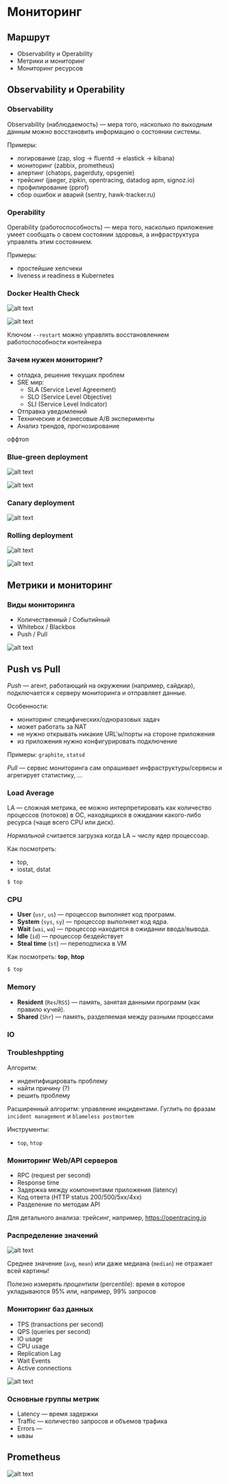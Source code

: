 # Мониторинг

## Маршрут

- Observability и Operability
- Метрики и мониторинг
- Мониторинг ресурсов

## Observability и Operability

### Observability

Observability (наблюдаемость) — мера того, насколько по выходным данным можно восстановить информацию о состоянии системы.

Примеры:
- логирование (zap, slog -> fluentd -> elastick -> kibana)
- мониторинг (zabbix, prometheus)
- алертинг (chatops, pagerduty, opsgenie)
- трейсинг (jaeger, zipkin, opentracing, datadog apm, signoz.io)
- профилирование (pprof)
- сбор ошибок и аварий (sentry, hawk-tracker.ru)

### Operability

Operability (работоспособность) — мера того, насколько приложение умеет сообщать о своем состоянии здоровья, а инфраструктура управлять этим состоянием.

Примеры:
- простейшие хелсчеки
- liveness и readiness в Kubernetes

### Docker Health Check

![alt text](image.png)

![alt text](image-1.png)

Ключом `--restart` можно управлять восстановлением работоспособности контейнера

### Зачем нужен мониторинг?

- отладка, решение текущих проблем
- SRE мир:
  - SLA (Service Level Agreement)
  - SLO (Service Level Objective)
  - SLI (Service Level Indicator)
- Отправка уведомлений
- Технические и безнесовые A/B эксперименты
- Анализ трендов, прогнозирование

оффтоп

### Blue-green deployment

![alt text](image-2.png)

![alt text](image-3.png)

### Canary deployment

![alt text](image-4.png)

### Rolling deployment

![alt text](image-5.png)

![alt text](image-6.png)

## Метрики и мониторинг 

### Виды мониторинга

- Количественный / Событийный
- Whitebox / Blackbox
- Push / Pull

![alt text](image-7.png)

## Push vs Pull

*Push* — агент, работающий на окружении (например, сайдкар), подключается к серверу мониторинга и отправляет данные.

Особенности:
- мониторинг специфических/одноразовых задач
- может работать за NAT
- не нужно открывать никакие URL'ы/порты на стороне приложения
- из приложения нужно конфигурировать подключение

Примеры: `graphite`, `statsd`

*Pull* — сервис мониторинга сам опрашивает инфраструктуры/сервисы и агрегирует статистику, ...


### Load Average

LA — сложная метрика, ее можно интерпретировать как количество процессов (потоков) в OC, находящихся в ожидании какого-либо ресурса (чаще всего CPU или диск).

*Нормальной* считается загрузка когда LA ~ числу ядер процессоар.

Как посмотреть:
- top,
- iostat, dstat

```sh
$ top
```

### CPU

- **User** (`usr`, `us`) — процессор выполняет код программ.
- **System** (`sys`, `sy`) — процессор выполняет код ядра.
- **Wait** (`wai`, `wa`) — процессор находится в ожидании ввода/вывода.
- **Idle** (`id`) — процессор бездействует
- **Steal time** (`st`) — переподписка в VM

Как посмотреть: **top**, **htop**

```sh
$ top
```

### Memory

- **Resident** (`Res`/`RSS`) — память, занятая данными программ (как правило кучей).
- **Shared** (`Shr`) — память, разделяемая между разными процессами


### IO

### Troubleshppting

Алгоритм:
- индентифицировать проблему
- найти причину (?)
- решить проблему

Расширенный алгоритм: управление инцидентами.
Гуглить по фразам `incident management` и `blameless postmortem`

Инструменты:
- `top`, `htop` 


### Мониторинг Web/API серверов

- RPC (request per second)
- Response time
- Задержка между компонентами приложения (latency)
- Код ответа (HTTP status 200/500/5xx/4xx)
- Разделение по методам API

Для детального анализа: трейсинг, например, https://opentracing.io

### Распределение значений

![alt text](image-8.png)

Среднее значение (`avg`, `mean`) или даже медиана (`median`) не отражает всей картины!

Полезно измерять *процентили* (percentile): время в которое укладываются 95% или, например, 99% запросов


### Мониторинг баз данных

- TPS (transactions per second)
- QPS (queries per second)
- IO usage 
- CPU usage
- Replication Lag
- Wait Events
- Active connections

![alt text](image-9.png)

### Основные группы метрик

- Latency — время задержки
- Traffic — количество запросов и объемов трафика
- Errors — 
- ываы

## Prometheus

![alt text](image-10.png)

